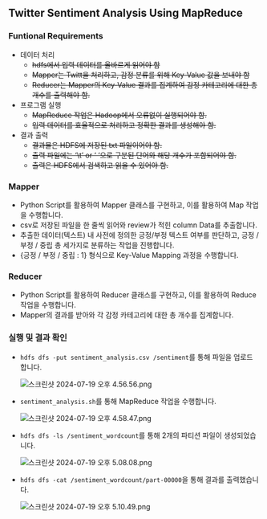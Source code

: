 ## Twitter Sentiment Analysis Using MapReduce

### Funtional Requirements

- 데이터 처리
    - ~~hdfs에서 입력 데이터를 올바르게 읽어야 함~~
    - ~~Mapper는 Twitt을 처리하고, 감정 분류를 위해 Key-Value 값을 보내야 함~~
    - ~~Reducer는 Mapper의 Key-Value 결과를 집계하여 감정 카테고리에 대한 총 개수를 출력해야 함.~~
- 프로그램 실행
    - ~~MapReduce 작업은 Hadoop에서 오류없이 실행되어야 함.~~
    - ~~입력 데이터를 효율적으로 처리하고 정확한 결과를 생성해야 함.~~
- 결과 출력
    - ~~결과물은 HDFS에 저장된 txt 파일이어야 함.~~
    - ~~출력 파일에는 ‘\t’ or ‘ ‘으로 구분된 단어와 해당 개수가 포함되어야 함.~~
    - ~~출력은 HDFS에서 검색하고 읽을 수 있어야 함.~~

### Mapper

- Python Script를 활용하여 Mapper 클래스를 구현하고, 이를 활용하여 Map 작업을 수행합니다.
- csv로 저장된 파일을 한 줄씩 읽어와 review가 적힌 column Data를 추출합니다.
- 추출한 데이터(텍스트) 내 사전에 정의한 긍정/부정 텍스트 여부를 판단하고, 긍정 / 부정 / 중립 총 세가지로 분류하는 작업을 진행합니다.
- {긍정 / 부정 / 중립 : 1} 형식으로 Key-Value Mapping 과정을 수행합니다.

### Reducer

- Python Script를 활용하여 Reducer 클래스를 구현하고, 이를 활용하여 Reduce 작업을 수행합니다.
- Mapper의 결과를 받아와 각 감정 카테고리에 대한 총 개수를 집계합니다.

### 실행 및 결과 확인

- `hdfs dfs -put sentiment_analysis.csv /sentiment`를 통해 파일을 업로드 합니다.
    
    ![스크린샷 2024-07-19 오후 4.56.56.png](https://prod-files-secure.s3.us-west-2.amazonaws.com/d5fbc738-7e70-4fc4-8ccb-71d1fde36e4c/5acb08e9-0f25-4f1d-8270-8101d933f8cd/%E1%84%89%E1%85%B3%E1%84%8F%E1%85%B3%E1%84%85%E1%85%B5%E1%86%AB%E1%84%89%E1%85%A3%E1%86%BA_2024-07-19_%E1%84%8B%E1%85%A9%E1%84%92%E1%85%AE_4.56.56.png)
    
- `sentiment_analysis.sh`를 통해 MapReduce 작업을 수행합니다.
    
    ![스크린샷 2024-07-19 오후 4.58.47.png](https://prod-files-secure.s3.us-west-2.amazonaws.com/d5fbc738-7e70-4fc4-8ccb-71d1fde36e4c/e0d7d4d2-4c2f-49e7-8c86-abe87e8ef7a4/%E1%84%89%E1%85%B3%E1%84%8F%E1%85%B3%E1%84%85%E1%85%B5%E1%86%AB%E1%84%89%E1%85%A3%E1%86%BA_2024-07-19_%E1%84%8B%E1%85%A9%E1%84%92%E1%85%AE_4.58.47.png)
    
- `hdfs dfs -ls /sentiment_wordcount`를 통해 2개의 파티션 파일이 생성되었습니다.
    
    ![스크린샷 2024-07-19 오후 5.08.08.png](https://prod-files-secure.s3.us-west-2.amazonaws.com/d5fbc738-7e70-4fc4-8ccb-71d1fde36e4c/f4f1ab6a-9897-4120-800a-b86774e7f2e5/%E1%84%89%E1%85%B3%E1%84%8F%E1%85%B3%E1%84%85%E1%85%B5%E1%86%AB%E1%84%89%E1%85%A3%E1%86%BA_2024-07-19_%E1%84%8B%E1%85%A9%E1%84%92%E1%85%AE_5.08.08.png)
    
- `hdfs dfs -cat /sentiment_wordcount/part-00000`을 통해 결과를 출력했습니다.

    ![스크린샷 2024-07-19 오후 5.10.49.png](https://prod-files-secure.s3.us-west-2.amazonaws.com/d5fbc738-7e70-4fc4-8ccb-71d1fde36e4c/c0b5ed37-b26c-45c3-b32a-c72b34eab3bc/%E1%84%89%E1%85%B3%E1%84%8F%E1%85%B3%E1%84%85%E1%85%B5%E1%86%AB%E1%84%89%E1%85%A3%E1%86%BA_2024-07-19_%E1%84%8B%E1%85%A9%E1%84%92%E1%85%AE_5.10.49.png)